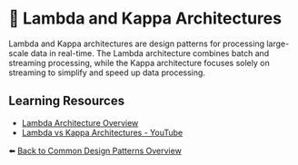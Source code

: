 # 📝 Lambda and Kappa Architectures

Lambda and Kappa architectures are design patterns for processing large-scale data in real-time. The Lambda architecture combines batch and streaming processing, while the Kappa architecture focuses solely on streaming to simplify and speed up data processing.

## Learning Resources
- [Lambda Architecture Overview](https://martinfowler.com/articles/lambda-architecture.html)
- [Lambda vs Kappa Architectures - YouTube](https://www.youtube.com/watch?v=waDJcSCXz_Y)

⬅️ [Back to Common Design Patterns Overview](../../README.md#-common-design-patterns)

